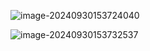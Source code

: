 ![image-20240930153724040](C:\Users\jiaoyang\AppData\Roaming\Typora\typora-user-images\image-20240930153724040.png)

![image-20240930153732537](C:\Users\jiaoyang\AppData\Roaming\Typora\typora-user-images\image-20240930153732537.png)